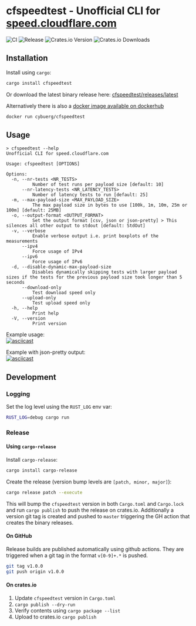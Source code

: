 # cfspeedtest - Unofficial CLI for [speed.cloudflare.com](https://speed.cloudflare.com)
![CI](https://github.com/code-inflation/cfspeedtest/actions/workflows/CI.yml/badge.svg)
![Release](https://github.com/code-inflation/cfspeedtest/actions/workflows/release.yaml/badge.svg)
![Crates.io Version](https://img.shields.io/crates/v/cfspeedtest)
![Crates.io Downloads](https://img.shields.io/crates/d/cfspeedtest?label=Crates.io%20downloads)


## Installation
Install using `cargo`:
```sh
cargo install cfspeedtest
```

Or download the latest binary release here: [cfspeedtest/releases/latest](https://github.com/code-inflation/cfspeedtest/releases/latest)

Alternatively there is also a [docker image available on dockerhub](https://hub.docker.com/r/cybuerg/cfspeedtest)
```sh
docker run cybuerg/cfspeedtest
```

## Usage
```
> cfspeedtest --help
Unofficial CLI for speed.cloudflare.com

Usage: cfspeedtest [OPTIONS]

Options:
  -n, --nr-tests <NR_TESTS>
          Number of test runs per payload size [default: 10]
      --nr-latency-tests <NR_LATENCY_TESTS>
          Number of latency tests to run [default: 25]
  -m, --max-payload-size <MAX_PAYLOAD_SIZE>
          The max payload size in bytes to use [100k, 1m, 10m, 25m or 100m] [default: 25MB]
  -o, --output-format <OUTPUT_FORMAT>
          Set the output format [csv, json or json-pretty] > This silences all other output to stdout [default: StdOut]
  -v, --verbose
          Enable verbose output i.e. print boxplots of the measurements
      --ipv4
          Force usage of IPv4
      --ipv6
          Force usage of IPv6
  -d, --disable-dynamic-max-payload-size
          Disables dynamically skipping tests with larger payload sizes if the tests for the previous payload size took longer than 5 seconds
      --download-only
          Test download speed only
      --upload-only
          Test upload speed only
  -h, --help
          Print help
  -V, --version
          Print version
```

Example usage:  
[![asciicast](https://asciinema.org/a/Moun5mFB1sm1VFkkFljG9UGyz.svg)](https://asciinema.org/a/Moun5mFB1sm1VFkkFljG9UGyz)

Example with json-pretty output:  
[![asciicast](https://asciinema.org/a/P6IUAADtaCq3bT18GbYVHmksA.svg)](https://asciinema.org/a/P6IUAADtaCq3bT18GbYVHmksA)


## Development

### Logging
Set the log level using the `RUST_LOG` env var:  
```sh
RUST_LOG=debug cargo run
```
### Release
#### Using `cargo-release`
Install `cargo-release`:
```sh
cargo install cargo-release
```
Create the release (version bump levels are `[patch, minor, major]`):
```sh
cargo release patch --execute
```
This will bump the `cfspeedtest` version in both `Cargo.toml` and `Cargo.lock` and run `cargo publish` to push the release on crates.io. Additionally a version git tag is created and pushed to `master` triggering the GH action that creates the binary releases.

#### On GitHub
Release builds are published automatically using github actions. They are triggered when a git tag in the format `v[0-9]+.*` is pushed.
```sh
git tag v1.0.0
git push origin v1.0.0
```
#### On crates.io
1. Update `cfspeedtest` version in `Cargo.toml`
2. `cargo publish --dry-run`
3. Verify contents using `cargo package --list`
4. Upload to crates.io `cargo publish`

